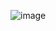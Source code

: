 ![image](https://user-images.githubusercontent.com/112846401/202978699-5a9275c2-dbaa-479b-a80d-6b91544415b3.png)
